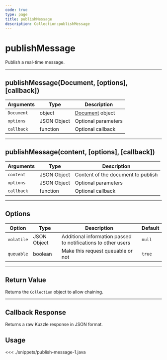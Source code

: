 ```yaml
---
code: true
type: page
title: publishMessage
description: Collection:publishMessage
---
```


# publishMessage

Publish a real-time message.

---

## publishMessage(Document, [options], [callback])

| Arguments  | Type        | Description                                             |
| ---------- | ----------- | ------------------------------------------------------- |
| `Document` | object      | [Document](/sdk/java/2/core-classes/document/) object |
| `options`  | JSON Object | Optional parameters                                     |
| `callback` | function    | Optional callback                                       |

---

## publishMessage(content, [options], [callback])

| Arguments  | Type        | Description                        |
| ---------- | ----------- | ---------------------------------- |
| `content`  | JSON Object | Content of the document to publish |
| `options`  | JSON Object | Optional parameters                |
| `callback` | function    | Optional callback                  |

---

## Options

| Option     | Type        | Description                                                   | Default |
| ---------- | ----------- | ------------------------------------------------------------- | ------- |
| `volatile` | JSON Object | Additional information passed to notifications to other users | `null`  |
| `queuable` | boolean     | Make this request queuable or not                             | `true`  |

---

## Return Value

Returns the `Collection` object to allow chaining.

---

## Callback Response

Returns a raw Kuzzle response in JSON format.

## Usage

<<< ./snippets/publish-message-1.java
